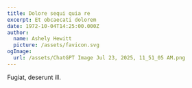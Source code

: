 ```yaml
---
title: Dolore sequi quia re
excerpt: Et obcaecati dolorem
date: 1972-10-04T14:25:00.000Z
author:
  name: Ashely Hewitt
  picture: /assets/favicon.svg
ogImage:
  url: /assets/ChatGPT Image Jul 23, 2025, 11_51_05 AM.png
---
```

Fugiat, deserunt ill.